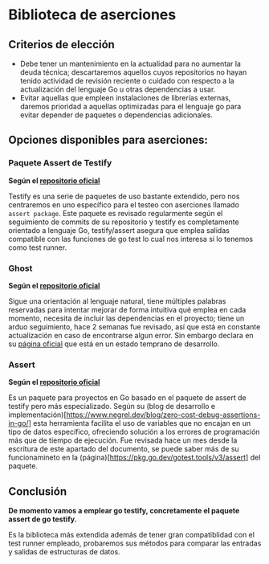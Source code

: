 # Biblioteca de aserciones

## Criterios de elección
- Debe tener un mantenimiento en la actualidad para no aumentar la deuda técnica; descartaremos aquellos cuyos repositorios no hayan tenido actividad de revisión reciente o cuidado con respecto a la actualización del lenguaje Go u otras dependencias a usar.
- Evitar aquellas que empleen instalaciones de librerías externas, daremos prioridad a aquellas optimizadas para el lenguaje go para evitar depender de paquetes o dependencias adicionales.

## Opciones disponibles para aserciones:

### Paquete Assert de Testify
**Según el [repositorio oficial](https://github.com/stretchr/testify)**

Testify es una serie de paquetes de uso bastante extendido, pero nos centraremos en uno específico para el testeo con aserciones llamado `assert package`. Este paquete es revisado regularmente según el seguimiento de commits de su repositorio y testify es completamente orientado a lenguaje Go, testify/assert asegura que emplea salidas compatible con las funciones de go test lo cual nos interesa si lo tenemos como test runner.

### Ghost
**Según el [repositorio oficial](https://github.com/rliebz/ghost)**

Sigue una orientación al lenguaje natural, tiene múltiples palabras reservadas para intentar mejorar de forma intuitiva qué emplea en cada momento, necesita de incluir las dependencias en el proyecto; tiene un arduo seguimiento, hace 2 semanas fue revisado, así que está en constante actualización en caso de encontrarse algun error. Sin embargo declara en su [página oficial](https://pkg.go.dev/github.com/rliebz/ghost) que está en un estado temprano de desarrollo.


### Assert
**Según el [repositorio oficial](https://github.com/negrel/assert)**

Es un paquete para proyectos en Go basado en el paquete de assert de testify pero más especializado. Según su (blog de desarrollo e implementación)[https://www.negrel.dev/blog/zero-cost-debug-assertions-in-go/] esta herramienta facilita el uso de variables que no encajan en un tipo de datos específico, ofreciendo solución a los errores de programación más que de tiempo de ejecución. 
Fue revisada hace un mes desde la escritura de este apartado del documento, se puede saber más de su funcionamineto en la (página)[https://pkg.go.dev/gotest.tools/v3/assert] del paquete.

## Conclusión
**De momento vamos a emplear go testify, concretamente el paquete assert de go testify.**

Es la biblioteca más extendida además de tener gran compatiblidad con el test runner empleado, probaremos sus métodos para comparar las entradas y salidas de estructuras de datos.